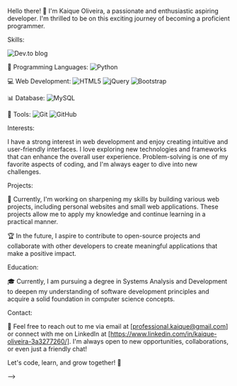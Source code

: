 

Hello there! 👋 I'm Kaique Oliveira, a passionate and enthusiastic aspiring developer. I'm thrilled to be on this exciting journey of becoming a proficient programmer.

Skills:

![Dev.to blog](https://img.shields.io/badge/dev.to-0A0A0A?style=for-the-badge&logo=dev.to&logoColor=white)

🚀 Programming Languages: ![Python](https://img.shields.io/badge/python-3670A0?style=for-the-badge&logo=python&logoColor=ffdd54)

💻 Web Development: ![HTML5](https://img.shields.io/badge/html5-%23E34F26.svg?style=for-the-badge&logo=html5&logoColor=white) ![jQuery](https://img.shields.io/badge/jquery-%230769AD.svg?style=for-the-badge&logo=jquery&logoColor=white) ![Bootstrap](https://img.shields.io/badge/bootstrap-%238511FA.svg?style=for-the-badge&logo=bootstrap&logoColor=white)

📊 Database: ![MySQL](https://img.shields.io/badge/mysql-%2300f.svg?style=for-the-badge&logo=mysql&logoColor=white)

🔧 Tools: ![Git](https://img.shields.io/badge/git-%23F05033.svg?style=for-the-badge&logo=git&logoColor=white) ![GitHub](https://img.shields.io/badge/github-%23121011.svg?style=for-the-badge&logo=github&logoColor=white) 

Interests:

I have a strong interest in web development and enjoy creating intuitive and user-friendly interfaces. I love exploring new technologies and frameworks that can enhance the overall user experience. Problem-solving is one of my favorite aspects of coding, and I'm always eager to dive into new challenges.

Projects:

🌱 Currently, I'm working on sharpening my skills by building various web projects, including personal websites and small web applications. These projects allow me to apply my knowledge and continue learning in a practical manner.

🏆 In the future, I aspire to contribute to open-source projects and collaborate with other developers to create meaningful applications that make a positive impact.

Education:

🎓 Currently, I am pursuing a degree in Systems Analysis and Development to deepen my understanding of software development principles and acquire a solid foundation in computer science concepts.

Contact:

📧 Feel free to reach out to me via email at [professional.kaique@gmail.com] or connect with me on LinkedIn at [https://www.linkedin.com/in/kaique-oliveira-3a3277260/]. I'm always open to new opportunities, collaborations, or even just a friendly chat!

Let's code, learn, and grow together! 🌟

-->
